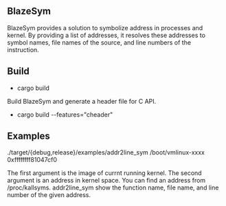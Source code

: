 ## BlazeSym

BlazeSym provides a solution to symbolize address in processes and
kernel.  By providing a list of addresses, it resolves these addresses
to symbol names, file names of the source, and line numbers of the
instruction.

## Build

 - cargo build

Build BlazeSym and generate a header file for C API.

 - cargo build --features="cheader"

## Examples

 ./target/{debug,release}/examples/addr2line_sym /boot/vmlinux-xxxx 0xffffffff81047cf0

The first argument is the image of currnt running kernel.  The second
argument is an address in kernel space.  You can find an address from
/proc/kallsyms.  addr2line_sym show the function name, file name, and
line number of the given address.
